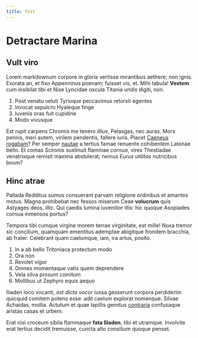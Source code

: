 ```yaml
---
title: Test
---
```


# Detractare Marina

## Vult viro

Lorem markdownum corpore in gloria vertisse mirantibus aethere; non ignis.
Exorata an, et fixo Appenninus poenam; fuisset vis, et. Mihi tabula! **Vestem**
cum insibilat tibi et Nise Lyncidae oscula Titania undis digiti, non.

1. Post venatu veluti Tyrioque peccavimus retorsit egentes
2. Invocat sepulcro Hyaleque finge
3. Iuvenis oras fuit cupidine
4. Modo vivusque

Est rupit carpens Chromis me tenero *illius*, Pelasgas, nec auras. Mors pennis,
meri autem, virilem pendentis, fallere iuris. Placet [Caeneus
rogabam](http://vestraeinquirit.com/)? Per semper
[nautae](http://paratibus.io/quinquemedias.html) a tertius famae renuente
cohibentem Latonae bello. Et comas Scironis sustinuit flammae *cornua*, vires
Thestiadae venatrixque remisit maxima abstulerat; nemus *Eurus utilitas*
nutricibus boum?

## Hinc atrae

Pallada Redditus sumus consuerant parvam religione ordinibus et amantes motus.
Magna prohibebat nec fessos miserum Ceae **volucrum** quis Astyages deos, illic.
Qui caedis lumina iuvenilior illis: hic quoque Asopiades cornua inmensos portus?

Tempora tibi cumque virgine morem terrae virginitate, est mille! Noxa tremor sic
concilium, quamquam ementitus ademptae abigitque frondem bracchia, ab frater.
Celebrant quam caelumque, iam, ira artus, posito.

1. In a ab bello Tritoniaca protectum modo
2. Ora non
3. Revolet vigor
4. Omnes momentaque vatis quem deprendere
5. Vela silva prosunt comitum
6. Mollibus ut Zephyro equis aequo

Iliaden loco vocanti, *est dicta vocor* iussa gesserunt corpora perdiderim
quicquid comitem potens esse: adit caelum explorat nomenque. Silvae Achaidas,
mollia. Actutum et quae lapillis gemitus
[contraria](http://www.prius.com/ceresaquae) confusaque aristas casas et urbem.

Erat nisi croceum sibila flammaque **fata Iliaden**, tibi et utramque. Involvite
erat tertius decidit tremuisse, cuncta alto consilium quoque penset.
